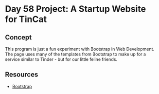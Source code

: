 # Day 58 Project: A Startup Website for TinCat

## Concept

This program is just a fun experiment with Bootstrap in Web Development. The
page uses many of the templates from Bootstrap to make up for a service
similar to Tinder - but for our little feline friends.

## Resources

- [Bootstrap](https://getbootstrap.com/)
